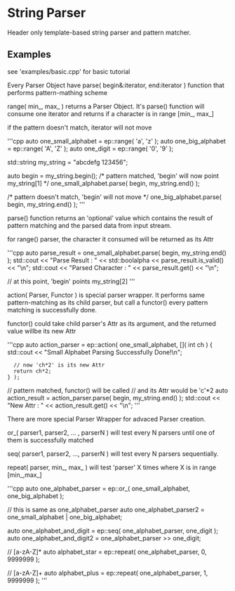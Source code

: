 # String Parser
Header only template-based string parser and pattern matcher.

## Examples
see 'examples/basic.cpp' for basic tutorial

Every Parser Object have parse( begin&:iterator, end:iterator ) function
that performs pattern-mathing scheme

range( min_, max_ ) returns a Parser Object.
It's parse() function will consume one iterator
and returns if a character is in range [min_, max_]

if the pattern doesn't match, iterator will not move

'''cpp
  auto one_small_alphabet = ep::range( 'a', 'z' );
  auto one_big_alphabet = ep::range( 'A', 'Z' );
  auto one_digit = ep::range( '0', '9' );

  std::string my_string = "abcdefg 123456";

  auto begin = my_string.begin();
  /*
    pattern matched, 'begin' will now point my_string[1]
  */
  one_small_alphabet.parse( begin, my_string.end() );

  /*
    pattern doesn't match, 'begin' will not move
  */
  one_big_alphabet.parse( begin, my_string.end() );
'''

parse() function returns an 'optional<Attr>' value
which contains the result of pattern matching
and the parsed data from input stream.

for range() parser, the character it consumed will be returned as its Attr

'''cpp
  auto parse_result = one_small_alphabet.parse( begin, my_string.end() );
  std::cout << "Parse Result : " << std::boolalpha << parse_result.is_valid() << "\n";
  std::cout << "Parsed Character : " << parse_result.get() << "\n";
  
  // at this point, 'begin' points my_string[2]
'''

action( Parser, Functor ) is special parser wrapper.
It performs same pattern-matching as its child parser,
but call a functor() every pattern matching is successfully done.

functor() could take child parser's Attr as its argument,
and the returned value willbe its new Attr

'''cpp
  auto action_parser = ep::action(
    one_small_alphabet,
    []( int ch )
    {
      std::cout << "Small Alphabet Parsing Successfully Done!\n";

      // now 'ch*2' is its new Attr
      return ch*2;
    } );

  // pattern matched, functor() will be called
  // and its Attr would be 'c'*2
  auto action_result = action_parser.parse( begin, my_string.end() );
  std::cout << "New Attr : " << action_result.get() << "\n";
'''


There are more special Parser Wrapper for advaced Parser creation.

or_( parser1, parser2, ... , parserN )
will test every N parsers until one of them is successfully matched

seq( parser1, parser2, ..., parserN )
will test every N parsers sequentially.

repeat( parser, min_, max_ )
will test 'parser' X times where X is in range [min_,max_]

'''cpp
  auto one_alphabet_parser = ep::or_( one_small_alphabet, one_big_alphabet );

  // this is same as one_alphabet_parser
  auto one_alphabet_parser2 = one_small_alphabet | one_big_alphabet;

  auto one_alphabet_and_digit = ep::seq( one_alphabet_parser, one_digit );
  auto one_alphabet_and_digit2 = one_alphabet_parser >> one_digit;

  // [a-zA-Z]*
  auto alphabet_star = ep::repeat( one_alphabet_parser, 0, 9999999 );

  // [a-zA-Z]+
  auto alphabet_plus = ep::repeat( one_alphabet_parser, 1, 9999999 );
'''